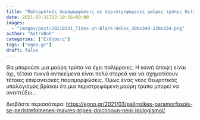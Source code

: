 ```yaml
---
title: "Παλιρροϊκές παραμορφώσεις σε περιστρεφόμενες μαύρες τρύπες δείχνουν νέοι υπολογισμοί"
date: 2021-03-31T13:19:56+00:00
images:
  - "images/post/20210331_Tides-on-Black-Holes_300x340-120x134.png"
author: "AstroBot"
categories: ["Ειδήσεις"]
tags: ["egno.gr"]
draft: false
---
```


Θα μπορούσε μια μαύρη τρύπα να έχει παλίρροιες; Η κοινή άποψη είναι όχι, τέτοια πυκνά αντικείμενα είναι πολύ στερεά για να σχηματίσουν τέτοιες επιφανειακές παραμορφώσεις. Όμως ένας νέος θεωρητικός υπολογισμός βρίσκει ότι μια περιστρεφόμενη μαύρη τρύπα μπορεί να αναπτύξει...

Διαβάστε περισσότερα: https://egno.gr/2021/03/palirroikes-paramorfosois-se-peristrefomenes-mavres-tripes-doichnoun-neoi-ipologismoi/
